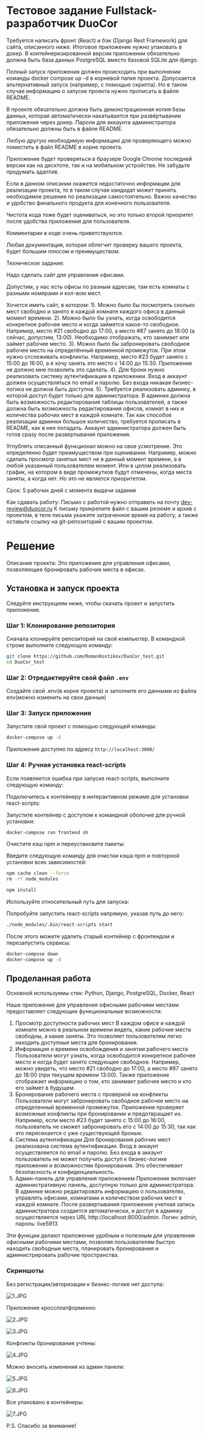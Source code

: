 # Тестовое задание Fullstack-разработчик DuoCor

Требуется написать фронт (React) и бэк (Django Rest Framework) для сайта, описанного ниже.
Итоговое приложение нужно упаковать в докер. В контейнеризированной версии приложении обязательно
должна быть база данных PostgreSQL вместо базовой SQLite для django.

Полный запуск приложения должен происходить при выполнении команды docker compose up -d в корневой
папке проекта. Допускается альтернативный запуск (например, с помощью скрипта). Но в таком случае
информацию о запуске проекта нужно прописать в файле README.

В проекте обязательно должна быть демонстрационная копия базы данных, которая автоматически
накатывается при развёртывании приложения через докер. Пароли для аккаунта администратора
обязательно должны быть в файле README.

Любую другую необходимую информацию для проверяющего можно поместить в файл README в корне проекта.

Приложение будет проверяться в браузере Google Chrome последней версии как на десктопе, так и на
мобильном устройстве. Не забудьте продумать адаптив.

Если в данном описании окажется недостаточно информации для реализации проекта, то в таком случае
кандидат может принять необходимое решение по реализации самостоятельно. Важно качество и удобство
финального продукта для конечного пользователя.

Чистота кода тоже будет оцениваться, но это только второй приоритет после удобства приложения для
пользователя.

Комментарии в коде очень приветствуются.

Любая документация, которая облегчит проверку вашего проекта, будет большим плюсом и преимуществом.

Техническое задание:

Надо сделать сайт для управления офисами.

Допустим, у нас есть офисы по разным адресам, там есть комнаты с разными номерами и кол-вом мест.

Хочется иметь сайт, в котором:
1). Можно было бы посмотреть сколько мест свободно и занято в каждой комнате каждого офиса в данный
момент времени.
2). Можно было бы узнать, когда освободится конкретное рабочее место и когда займется какое-то
свободное. Например, место #21 свободно до 17:00, а место #87 занято до 18:00 (а сейчас, допустим,
13:00). Необходимо отображать, кто занимает или займет рабочее место.
3). Можно было бы забронировать свободное рабочее место на определённый временной промежуток. При
этом нужно отслеживать конфликты. Например, место #23 будет занято с 15:00 до 16:00, а я хочу
занять это место с 14:00 до 15:30. Приложение не должно мне позволить это сделать.
4). Для брони нужно реализовать систему аутентификации в приложении. Вход в аккаунт должен
осуществляться по email и паролю. Без входа никакая бизнес-логика не должна быть доступна.
5). Требуется реализовать админку, в которой доступ будет только для администратора. В админке
должна быть возможность редактирования таблицы пользователей, а также должна быть возможность
редактирования офисов, комнат в них и количества рабочих мест в каждой комнате. Так как способов
реализации админки большое количество, требуется прописать в README, как в нее попадать. Аккаунт
администратора должен быть готов сразу после развертывания приложения.

Углублять описанный функционал можно на свое усмотрение. Это определенно будет преимуществом при
оценивании. Например, можно сделать просмотр занятых мест не в данный момент времени, а в любой
указанный пользователем момент. Или в целом реализовать график, на котором в виде промежутков будут
отмечены, когда места заняты, а когда нет. Но это не является приоритетом.

Срок: 5 рабочих дней с момента выдачи задания

Как сдавать работу:
Письмо с работой нужно отправить на почту dev-review@duocor.ru
К письму прикрепите файл с вашим резюме и архив с проектом, в теле письма укажите затраченное время
на работу, а также оставьте ссылку на git-репозиторий с вашим проектом. 

# Решение

Описание проекта: Это приложение для управления офисами, позволяющее бронировать рабочие места в офисах.

## Установка и запуск проекта

Следуйте инструкциям ниже, чтобы скачать проект и запустить приложение.

### Шаг 1: Клонирование репозитория

Сначала клонируйте репозиторий на свой компьютер. В командной строке выполните следующую команду:

```bash
git clone https://github.com/RomanKostikov/DuoCor_test.git
cd DuoCor_test
```

### Шаг 2: Отредактируйте свой файл `.env`

Создайте свой .env(в корне проекта) и заполните его данными из файла env(можно изменить на свои данные)

### Шаг 3: Запуск приложения

Запустите свой проект с помощью следующей команды:

```bash
docker-compose up -d
```

Приложение доступно по адресу `http://localhost:3000/`

### Шаг 4: Ручная установка react-scripts

Если появляется ошибка при запуске react-scripts, выполните следующую команду:

Подключитесь к контейнеру в интерактивном режиме для установки react-scripts:

Запустите контейнер с доступом к командной оболочке для ручной установки:
```bash
docker-compose run frontend sh
```

Очистите кэш npm и переустановите пакеты:

Введите следующую команду для очистки кэша npm и повторной установки всех зависимостей:

```bash
npm cache clean --force
rm -rf node_modules
```

```bash
npm install
```

Используйте относительный путь для запуска:

Попробуйте запустить react-scripts напрямую, указав путь до него:

```bash
./node_modules/.bin/react-scripts start
```
После этого можете удалить старый контейнер с фронтендом и перезапустить сервисы:

```bash
docker-compose down
docker-compose up -d
```

## Проделанная работа

Основной используемы стек: Python, Django, PostgreSQL, Docker, React

Наше приложение для управления офисными рабочими местами предоставляет следующие функциональные возможности:

1. Просмотр доступности рабочих мест
В каждом офисе и каждой комнате можно в реальном времени видеть, какие рабочие места свободны, а 
какие заняты. Это позволяет пользователям легко находить доступные места для бронирования.
2. Информация о времени освобождения и занятии рабочего места
Пользователи могут узнать, когда освободится конкретное рабочее место и когда будет занято 
следующее свободное. Например, можно увидеть, что место #21 свободно до 17:00, а место #87 занято 
до 18:00 (при текущем времени 13:00). Также приложение отображает информацию о том, кто занимает 
рабочее место и кто его займет в будущем.
3. Бронирование рабочего места с проверкой на конфликты
Пользователи могут забронировать свободное рабочее место на определенный временной промежуток. 
Приложение проверяет возможные конфликты при бронировании и предотвращает их. Например, если 
место #23 будет занято с 15:00 до 16:00, пользователь не сможет забронировать его с 14:00 до 15:30, 
так как это пересекается с уже существующей бронью.
4. Система аутентификации
Для бронирования рабочих мест реализована система аутентификации. Вход в аккаунт осуществляется по 
email и паролю. Без входа в аккаунт пользователь не может получить доступ к бизнес-логике 
приложения и возможностям бронирования. Это обеспечивает безопасность и конфиденциальность.
5. Админ-панель для управления приложением
Приложение включает административную панель, доступную только для администратора. В админке можно 
редактировать информацию о пользователях, управлять офисами, комнатами и количеством рабочих мест в 
каждой комнате. После развертывания приложения учетная запись администратора создается 
автоматически, и доступ в админку осуществляется через URL http://localhost:8000/admin. 
Логин: admin, пароль: live5913

Эти функции делают приложение удобным и полезным для управления офисными рабочими местами, 
позволяя пользователям быстро находить свободные места, планировать бронирования и администрировать 
рабочие пространства.

### Скриншоты

Без регистрации/авторизации к бизнес-логике нет доступа:

![1.JPG](1.JPG)

Приложение кроссплатформенно:

![2.JPG](2.JPG)

![3.JPG](3.JPG)

Конфликты бронирования учтены:

![4.JPG](4.JPG)

Можно вносить изменения из админ панели:

![5.JPG](5.JPG)

![6.JPG](6.JPG)

Все упаковано в контейнеры:

![7.JPG](7.JPG)

P.S. Спасибо за внимание!